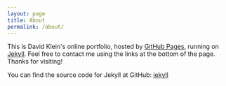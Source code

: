 ```yaml
---
layout: page
title: About
permalink: /about/
---
```


This is David Klein's online portfolio, hosted by [GitHub Pages][gh-pages], running on [Jekyll][jekyll]. Feel free to contact me using the links at the bottom of the page. Thanks for visiting!

[gh-pages]: https://pages.github.com/
[jekyll]: https://jekyllrb.com/

You can find the source code for Jekyll at GitHub:
[jekyll][jekyll-organization]


[jekyll-organization]: https://github.com/jekyll
